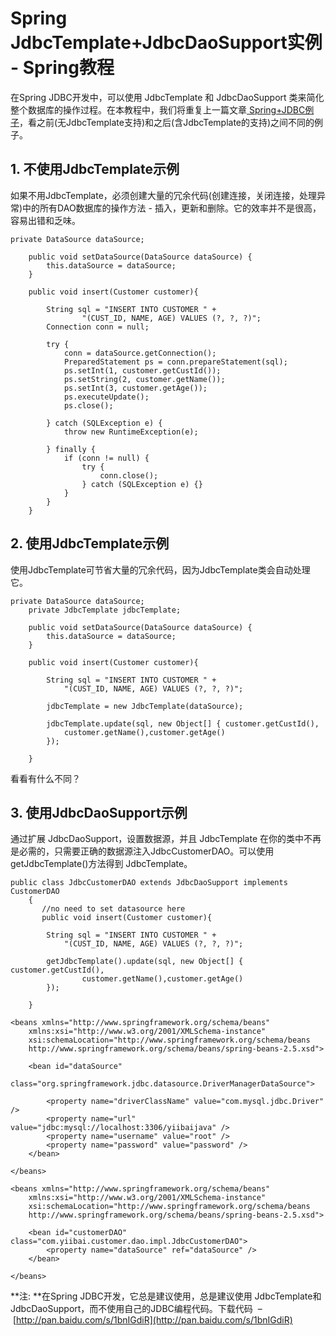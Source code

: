 # Spring JdbcTemplate+JdbcDaoSupport实例 - Spring教程

在Spring JDBC开发中，可以使用 JdbcTemplate 和 JdbcDaoSupport 类来简化整个数据库的操作过程。在本教程中，我们将重复上一篇文章[ Spring+JDBC例子](http://www.yiibai.com/spring/maven-spring-jdbc-example.html)，看之前(无JdbcTemplate支持)和之后(含JdbcTemplate的支持)之间不同的例子。

## 1\. 不使用JdbcTemplate示例

如果不用JdbcTemplate，必须创建大量的冗余代码(创建连接，关闭连接，处理异常)中的所有DAO数据库的操作方法 - 插入，更新和删除。它的效率并不是很高，容易出错和乏味。

```
private DataSource dataSource;

    public void setDataSource(DataSource dataSource) {
        this.dataSource = dataSource;
    }

    public void insert(Customer customer){

        String sql = "INSERT INTO CUSTOMER " +
                "(CUST_ID, NAME, AGE) VALUES (?, ?, ?)";
        Connection conn = null;

        try {
            conn = dataSource.getConnection();
            PreparedStatement ps = conn.prepareStatement(sql);
            ps.setInt(1, customer.getCustId());
            ps.setString(2, customer.getName());
            ps.setInt(3, customer.getAge());
            ps.executeUpdate();
            ps.close();

        } catch (SQLException e) {
            throw new RuntimeException(e);

        } finally {
            if (conn != null) {
                try {
                    conn.close();
                } catch (SQLException e) {}
            }
        }
    }
```

## 2\. 使用JdbcTemplate示例

使用JdbcTemplate可节省大量的冗余代码，因为JdbcTemplate类会自动处理它。

```
private DataSource dataSource;
    private JdbcTemplate jdbcTemplate;

    public void setDataSource(DataSource dataSource) {
        this.dataSource = dataSource;
    }

    public void insert(Customer customer){

        String sql = "INSERT INTO CUSTOMER " +
            "(CUST_ID, NAME, AGE) VALUES (?, ?, ?)";

        jdbcTemplate = new JdbcTemplate(dataSource);

        jdbcTemplate.update(sql, new Object[] { customer.getCustId(),
            customer.getName(),customer.getAge()  
        });

    }
```

看看有什么不同？

## 3\. 使用JdbcDaoSupport示例

通过扩展 JdbcDaoSupport，设置数据源，并且 JdbcTemplate 在你的类中不再是必需的，只需要正确的数据源注入JdbcCustomerDAO。可以使用 getJdbcTemplate()方法得到 JdbcTemplate。

```
public class JdbcCustomerDAO extends JdbcDaoSupport implements CustomerDAO
    {
       //no need to set datasource here
       public void insert(Customer customer){

        String sql = "INSERT INTO CUSTOMER " +
            "(CUST_ID, NAME, AGE) VALUES (?, ?, ?)";

        getJdbcTemplate().update(sql, new Object[] { customer.getCustId(),
                customer.getName(),customer.getAge()  
        });

    }
```

```
<beans xmlns="http://www.springframework.org/schema/beans"
    xmlns:xsi="http://www.w3.org/2001/XMLSchema-instance"
    xsi:schemaLocation="http://www.springframework.org/schema/beans
    http://www.springframework.org/schema/beans/spring-beans-2.5.xsd">

    <bean id="dataSource" 
         class="org.springframework.jdbc.datasource.DriverManagerDataSource">

        <property name="driverClassName" value="com.mysql.jdbc.Driver" />
        <property name="url" value="jdbc:mysql://localhost:3306/yiibaijava" />
        <property name="username" value="root" />
        <property name="password" value="password" />
    </bean>

</beans>
```

```
<beans xmlns="http://www.springframework.org/schema/beans"
    xmlns:xsi="http://www.w3.org/2001/XMLSchema-instance"
    xsi:schemaLocation="http://www.springframework.org/schema/beans
    http://www.springframework.org/schema/beans/spring-beans-2.5.xsd">

    <bean id="customerDAO" class="com.yiibai.customer.dao.impl.JdbcCustomerDAO">
        <property name="dataSource" ref="dataSource" />
    </bean>

</beans>
```

**注: **在Spring JDBC开发，它总是建议使用，总是建议使用 JdbcTemplate和JdbcDaoSupport，而不使用自己的JDBC编程代码。下载代码  – [http://pan.baidu.com/s/1bnIGdiR](http://pan.baidu.com/s/1bnIGdiR)

